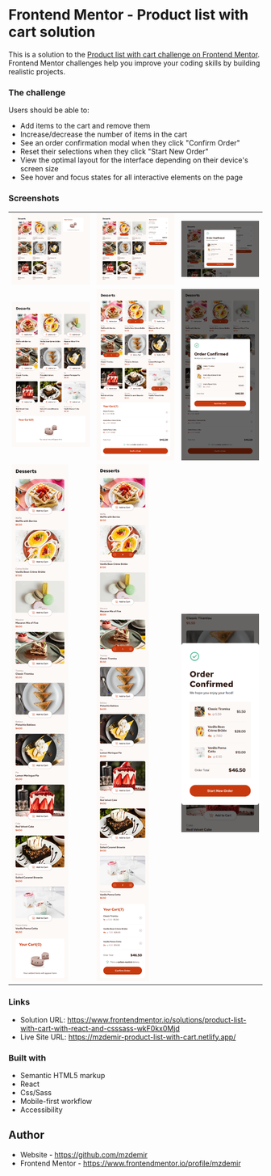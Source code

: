 # Frontend Mentor - Product list with cart solution

This is a solution to the [Product list with cart challenge on Frontend Mentor](https://www.frontendmentor.io/challenges/product-list-with-cart-5MmqLVAp_d). Frontend Mentor challenges help you improve your coding skills by building realistic projects.

### The challenge

Users should be able to:

- Add items to the cart and remove them
- Increase/decrease the number of items in the cart
- See an order confirmation modal when they click "Confirm Order"
- Reset their selections when they click "Start New Order"
- View the optimal layout for the interface depending on their device's screen size
- See hover and focus states for all interactive elements on the page

### Screenshots

<table>
  <tr>
    <td><img src="./previews/desktop-preview-empty.png" alt="desktop preview"></td>
    <td><img src="./previews/desktop-preview-selected.png" alt="desktop preview"></td>
    <td><img src="./previews/desktop-preview-order-confirmation.png" alt="desktop preview"></td>
  </tr>
    <tr>
    <td><img src="./previews/tablet-preview-empty.png" alt="desktop preview"></td>
    <td><img src="./previews/tablet-preview-selected.png" alt="desktop preview"></td>
    <td><img src="./previews/tablet-preview-order-confirmation.png" alt="desktop preview"></td>
  </tr>
    <tr>
    <td><img src="./previews/mobile-preview-empty.png" alt="desktop preview"></td>
    <td><img src="./previews/mobile-preview-selected.png" alt="desktop preview"></td>
    <td><img src="./previews/mobile-preview-order-confirmation.png" alt="desktop preview"></td>
  </tr>
</table>

### Links

- Solution URL: https://www.frontendmentor.io/solutions/product-list-with-cart-with-react-and-csssass-wkF0kx0Mjd
- Live Site URL: https://mzdemir-product-list-with-cart.netlify.app/

### Built with

- Semantic HTML5 markup
- React
- Css/Sass
- Mobile-first workflow
- Accessibility

## Author

- Website - https://github.com/mzdemir
- Frontend Mentor - https://www.frontendmentor.io/profile/mzdemir
